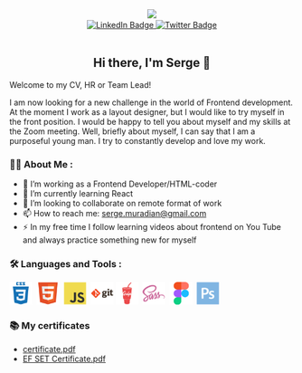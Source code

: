 <div id="header" align="center">
  <img src="https://media.giphy.com/media/bGgsc5mWoryfgKBx1u/giphy.gif" width="20%"/>
</div>
<div id="badges" align="center">
  <a href="https://www.linkedin.com/in/serge-mouradian-a06276258/">
    <img src="https://img.shields.io/badge/LinkedIn-blue?style=for-the-badge&logo=linkedin&logoColor=white" alt="LinkedIn Badge"/>
  </a>
  <a href="https://twitter.com/MuradianSerge">
    <img src="https://img.shields.io/badge/Twitter-blue?style=for-the-badge&logo=twitter&logoColor=white" alt="Twitter Badge"/>
  </a>
</div>
<div align="center">
<img src="https://komarev.com/ghpvc/?username=SergeM28&style=flat-square&color=blue" alt=""/>
</div>
<h2 align="center">
Hi there, I'm Serge 👋
</h2>
<div>
<p>Welcome to my CV, HR or Team Lead!

I am now looking for a new challenge in the world of Frontend development. At the moment I work as a layout designer, but I would like to try myself in the front position.
I would be happy to tell you about myself and my skills at the Zoom meeting.
Well, briefly about myself, I can say that I am a purposeful young man. I try to constantly develop and love my work.</p>
</div>

### :man_technologist: About Me :

- 🔭 I’m working as a Frontend Developer/HTML-coder 
- 🌱 I’m currently learning React
- 👯 I’m looking to collaborate on remote format of work
- 📫 How to reach me: serge.muradian@gmail.com
- ⚡ In my free time I follow learning videos about frontend on You Tube and always practice something new for myself

### :hammer_and_wrench: Languages and Tools :
<div>
  <img src="https://github.com/devicons/devicon/blob/master/icons/css3/css3-plain-wordmark.svg"  title="CSS3" alt="CSS" width="40" height="40"/>&nbsp;
  <img src="https://github.com/devicons/devicon/blob/master/icons/html5/html5-original.svg" title="HTML5" alt="HTML" width="40" height="40"/>&nbsp;
  <img src="https://github.com/devicons/devicon/blob/master/icons/javascript/javascript-original.svg" title="JavaScript" alt="JavaScript" width="40" height="40"/>&nbsp;
  <img src="https://github.com/devicons/devicon/blob/master/icons/git/git-original-wordmark.svg" title="Git" **alt="Git" width="40" height="40"/>
  <img src="https://github.com/devicons/devicon/blob/master/icons/gulp/gulp-plain.svg"  title="CSS3" alt="CSS" width="40" height="40"/>&nbsp;
  <img src="https://github.com/devicons/devicon/blob/master/icons/sass/sass-original.svg"  title="SASS" alt="SASS" width="40" height="40"/>&nbsp;
  <img src="https://github.com/devicons/devicon/blob/master/icons/figma/figma-original.svg"  title="Figma" alt="Figma" width="40" height="40"/>&nbsp;
  <img src="https://github.com/devicons/devicon/blob/master/icons/photoshop/photoshop-plain.svg"  title="Photoshop" alt="Photoshop" width="40" height="40"/>&nbsp;
</div>

### :books: My certificates
- [certificate.pdf](https://github.com/SergeM28/SergeM28/files/10455563/certificate.pdf)
- [EF SET Certificate.pdf](https://github.com/SergeM28/SergeM28/files/10455567/EF.SET.Certificate.pdf)

